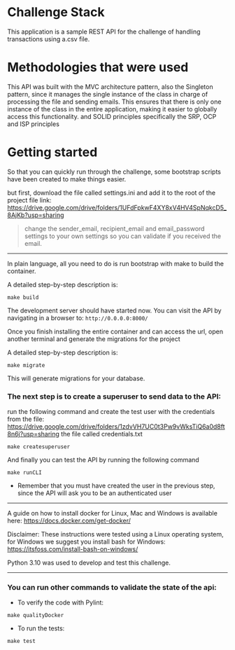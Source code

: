 # Challenge Stack
This application is a sample REST API for the challenge of handling transactions using a.csv file.

# Methodologies that were used

This API was built with the MVC architecture pattern,
also the Singleton pattern, since it manages the single instance of the class in charge of processing the file and sending emails. This ensures that there is only one instance of the class in the entire application, making it easier to globally access this functionality.
and SOLID principles specifically the SRP, OCP and ISP principles


# Getting started

So that you can quickly run through the challenge, some bootstrap scripts have been created to make things easier.

but first, download the file called settings.ini and add it to the root of the project
file link: https://drive.google.com/drive/folders/1UFdFpkwF4XY8xV4HV4SpNqkcD5_8AjKb?usp=sharing

> change the sender_email, recipient_email and email_password settings to your own settings so you can validate if you received the email.


---

In plain language, all you need to do is run bootstrap with make to build the container.


A detailed step-by-step description is:
```
make build
```
The development server should have started now. You can visit the API by navigating in a browser to: `http://0.0.0.0:8000/`


Once you finish installing the entire container and can access the url, open another terminal and generate the migrations for the project

A detailed step-by-step description is:
```
make migrate
```
This will generate migrations for your database.


### The next step is to create a superuser to send data to the API:

run the following command and create the test user with the credentials from the file: https://drive.google.com/drive/folders/1zdvVH7UC0t3Pw9vWksTiQ6a0d8ft8n6j?usp=sharing
the file called credentials.txt

```
make createsuperuser
```
And finally you can test the API by running the following command

```
make runCLI
```

* Remember that you must have created the user in the previous step, since the API will ask you to be an authenticated user

---


A guide on how to install docker for Linux, Mac and Windows is available here: https://docs.docker.com/get-docker/

Disclaimer: These instructions were tested using a Linux operating system, for Windows we suggest you install bash for Windows: https://itsfoss.com/install-bash-on-windows/

Python 3.10 was used to develop and test this challenge.

---

### You can run other commands to validate the state of the api:

* To verify the code with Pylint:

```
make qualityDocker
```


* To run the tests:
```
make test
```
